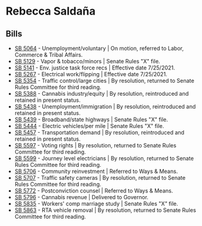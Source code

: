 # Rebecca Saldaña
## Bills
* [SB 5064](/bill/2021-22/sb/5064/) - Unemployment/voluntary | On motion, referred to Labor, Commerce & Tribal Affairs.
* [SB 5129](/bill/2021-22/sb/5129/) - Vapor & tobacco/minors | Senate Rules "X" file.
* [SB 5141](/bill/2021-22/sb/5141/) - Env. justice task force recs | Effective date 7/25/2021.
* [SB 5267](/bill/2021-22/sb/5267/) - Electrical work/flipping | Effective date 7/25/2021.
* [SB 5354](/bill/2021-22/sb/5354/) - Traffic control/large cities | By resolution, returned to Senate Rules Committee for third reading.
* [SB 5388](/bill/2021-22/sb/5388/) - Cannabis industry/equity | By resolution, reintroduced and retained in present status.
* [SB 5438](/bill/2021-22/sb/5438/) - Unemployment/immigration | By resolution, reintroduced and retained in present status.
* [SB 5439](/bill/2021-22/sb/5439/) - Broadband/state highways | Senate Rules "X" file.
* [SB 5444](/bill/2021-22/sb/5444/) - Electric vehicles/per mile | Senate Rules "X" file.
* [SB 5457](/bill/2021-22/sb/5457/) - Transportation demand | By resolution, reintroduced and retained in present status.
* [SB 5597](/bill/2021-22/sb/5597/) - Voting rights | By resolution, returned to Senate Rules Committee for third reading.
* [SB 5599](/bill/2021-22/sb/5599/) - Journey level electricians | By resolution, returned to Senate Rules Committee for third reading.
* [SB 5706](/bill/2021-22/sb/5706/) - Community reinvestment | Referred to Ways & Means.
* [SB 5707](/bill/2021-22/sb/5707/) - Traffic safety cameras | By resolution, returned to Senate Rules Committee for third reading.
* [SB 5772](/bill/2021-22/sb/5772/) - Postconviction counsel | Referred to Ways & Means.
* [SB 5796](/bill/2021-22/sb/5796/) - Cannabis revenue | Delivered to Governor.
* [SB 5835](/bill/2021-22/sb/5835/) - Workers' comp marriage study | Senate Rules "X" file.
* [SB 5863](/bill/2021-22/sb/5863/) - RTA vehicle removal | By resolution, returned to Senate Rules Committee for third reading.
